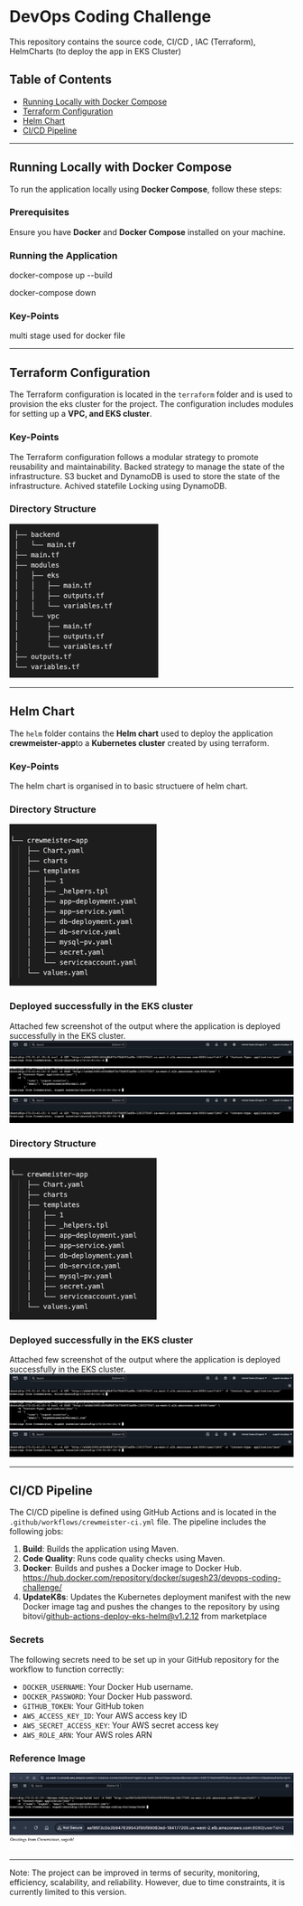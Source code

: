 # DevOps Coding Challenge

This repository contains the source code, CI/CD , IAC (Terraform), HelmCharts (to deploy the app in EKS Cluster)

## Table of Contents

- [Running Locally with Docker Compose](#running-locally-with-docker-compose)
- [Terraform Configuration](#terraform-configuration)
- [Helm Chart](#helm-chart)
- [CI/CD Pipeline](#cicd-pipeline)

---

## Running Locally with Docker Compose

To run the application locally using **Docker Compose**, follow these steps:

### Prerequisites
Ensure you have **Docker** and **Docker Compose** installed on your machine. 

### Running the Application

docker-compose up --build

docker-compose down

### Key-Points
multi stage used for docker file

---

## Terraform Configuration

The Terraform configuration is located in the `terraform` folder and is used to provision the eks cluster for the project. The configuration includes modules for setting up a **VPC, and EKS cluster**.

### Key-Points
The Terraform configuration follows a modular strategy to promote reusability and maintainability.
Backed strategy to manage the state of the infrastructure.
S3 bucket and DynamoDB is used to store the state of the infrastructure.
Achived statefile Locking using DynamoDB.

### Directory Structure

![alt text](snapshots/image-1.png)

---

## Helm Chart

The `helm` folder contains the **Helm chart** used to deploy the application **crewmeister-app**to a **Kubernetes cluster** created by using terraform. 

### Key-Points
The helm chart is organised in to basic structuere of helm chart.

### Directory Structure

![alt text](snapshots/image.png)

### Deployed successfully in the EKS cluster
Attached few screenshot of the output where the application is deployed successfully in the EKS cluster.
![alt text](<Pasted Graphic.png>)
![alt text](<Pasted Graphic 1.png>)
![alt text](<Pasted Graphic 2.png>)


### Directory Structure

![alt text](image.png)

### Deployed successfully in the EKS cluster
Attached few screenshot of the output where the application is deployed successfully in the EKS cluster.
![alt text](<snapshots/Pasted Graphic.png>)
![alt text](<snapshots/Pasted Graphic 1.png>)
![alt text](<snapshots/Pasted Graphic 2.png>)

---

## CI/CD Pipeline

The CI/CD pipeline is defined using GitHub Actions and is located in the `.github/workflows/crewmeister-ci.yml` file. The pipeline includes the following jobs:

1. **Build**: Builds the application using Maven.
2. **Code Quality**: Runs code quality checks using Maven.
3. **Docker**: Builds and pushes a Docker image to Docker Hub. https://hub.docker.com/repository/docker/sugesh23/devops-coding-challenge/ 
4. **UpdateK8s**: Updates the Kubernetes deployment manifest with the new Docker image tag and pushes the changes to the repository by using bitovi/github-actions-deploy-eks-helm@v1.2.12 from marketplace

### Secrets
The following secrets need to be set up in your GitHub repository for the workflow to function correctly:

- `DOCKER_USERNAME`: Your Docker Hub username.
- `DOCKER_PASSWORD`: Your Docker Hub password.
- `GITHUB_TOKEN`: Your GitHub token 
- `AWS_ACCESS_KEY_ID`: Your AWS access key ID
- `AWS_SECRET_ACCESS_KEY`: Your AWS secret access key
- `AWS_ROLE_ARN`: Your AWS roles ARN

### Reference Image
![alt text](snapshots/image-2.png)
![alt text](snapshots/image-3.png)

---
Note: The project can be improved in terms of security, monitoring, efficiency, scalability, and reliability. However, due to time constraints, it is currently limited to this version.



